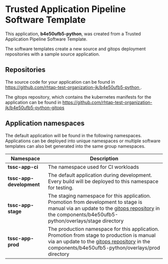 # Trusted Application Pipeline Software Template

This application, **b4e50ufb5-python**, was created from a Trusted Application Pipeline Software Template.

The software templates create a new source and gitops deployment repositories with a sample source application. 

## Repositories

The source code for your application can be found in [https://github.com/rhtap-test-organization-jk/b4e50ufb5-python ](https://github.com/rhtap-test-organization-jk/b4e50ufb5-python ).
 
The gitops repository, which contains the kubernetes manifests for the application can be found in 
[https://github.com/rhtap-test-organization-jk/b4e50ufb5-python-gitops ](https://github.com/rhtap-test-organization-jk/b4e50ufb5-python-gitops ) 

## Application namespaces 

The default application will be found in the following namespaces. Applications can be deployed into unique namespaces or multiple software templates can also bet generated into the same group namespaces.  

|  Namespace   |  Description   |  
| -------- | -------- |
| **tssc-app-ci** | The namespace used for CI workloads |
| **tssc-app-development** | The default application during development. Every build will be deployed to this namespace for testing. |
| **tssc-app-stage** | The staging namespace for this application. Promotion from development to stage is manual via an update to the [gitops repository](https://github.com/rhtap-test-organization-jk/b4e50ufb5-python-gitops ) in the components/b4e50ufb5-python/overlays/stage directory |
| **tssc-app-prod** | The production namespace for this application. Promotion from stage to production is manual via an update to the [gitops repository](https://github.com/rhtap-test-organization-jk/b4e50ufb5-python-gitops ) in the components/b4e50ufb5-python/overlays/prod directory |